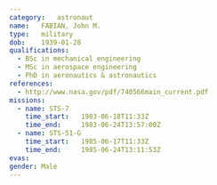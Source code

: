 ```yaml
---
category:	astronaut
name:	FABIAN, John M.
type:	military
dob:	1939-01-28
qualifications:
  - BSc in mechanical engineering
  - MSc in aerospace engineering
  - PhD in aeronautics & astronautics
references:
  - http://www.nasa.gov/pdf/740566main_current.pdf
missions:
  - name: STS-7
    time_start:   1983-06-18T11:33Z
    time_end:     1983-06-24T13:57:00Z
  - name: STS-51-G
    time_start:   1985-06-17T11:33Z
    time_end:     1985-06-24T13:11:53Z
evas:
gender:	Male
---
```

